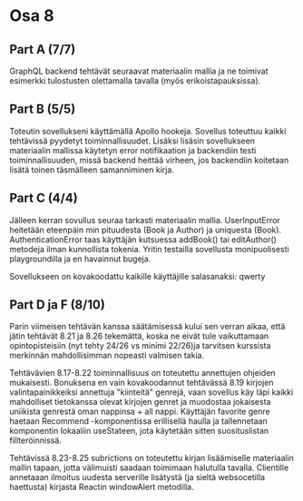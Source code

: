 # Osa 8

## Part A (7/7)

GraphQL backend tehtävät seuraavat materiaalin mallia ja ne toimivat esimerkki tulostusten olettamalla tavalla (myös erikoistapauksissa).


## Part B (5/5)

Toteutin sovellukseni käyttämällä Apollo hookeja. Sovellus toteuttuu kaikki tehtävissä pyydetyt toiminnallisuudet. Lisäksi lisäsin sovellukseen materiaalin mallissa käytetyn error notifikaation ja backendiin testi toiminnallisuuden, missä backend heittää virheen, jos backendiin koitetaan lisätä toinen täsmälleen samanniminen kirja.


## Part C (4/4)

Jälleen kerran sovullus seuraa tarkasti materiaalin mallia. UserInputError heitetään eteenpäin min pituudesta (Book ja Author) ja uniquesta (Book). AuthenticationError taas käyttäjän kutsuessa addBook() tai editAuthor() metodeja ilman kunnollista tokenia. Yritin testailla sovellusta monipuolisesti playgroundilla ja en havainnut bugeja.

Sovellukseen on kovakoodattu kaikille käyttäjille salasanaksi: qwerty


## Part D ja F (8/10)

Parin viimeisen tehtävän kanssa säätämisessä kului sen verran aikaa, että jätin tehtävät 8.21 ja 8.26 tekemättä, koska ne eivät tule vaikuttamaan opintopisteisiin (nyt tehty 24/26 vs minimi 22/26)ja tarvitsen kurssista merkinnän mahdollisimman nopeasti valmisen takia.

Tehtävävien 8.17-8.22 toiminnallisuus on toteutettu annettujen ohjeiden mukaisesti. Bonuksena en vain kovakoodannut tehtävässä 8.19 kirjojen valintapainikkeiksi annettuja "kiinteitä" genrejä, vaan sovellus käy läpi kaikki mahdolliset tietokanssa olevat kirjojen genret ja muodostaa jokaisesta uniikista genrestä oman nappinsa + all nappi. Käyttäjän favorite genre haetaan Recommend -komponentissa erillisellä haulla ja tallennetaan komponentin lokaaliin useStateen, jota käytetään sitten suosituslistan fillteröinnissä.


Tehtävissä 8.23-8.25 subrictions on toteutettu kirjan lisäämiselle materiaalin mallin tapaan, jotta välimuisti saadaan toimimaan halutulla tavalla. Clientille annetaaan ilmoitus uudesta serverille lisätystä (ja sieltä websocetilla haettusta) kirjasta Reactin windowAlert metodilla.
